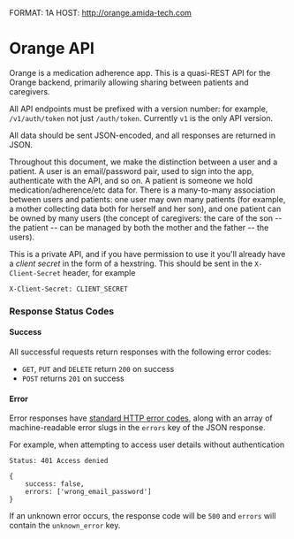FORMAT: 1A
HOST: http://orange.amida-tech.com

# Orange API

Orange is a medication adherence app. This is a quasi-REST API for the Orange
backend, primarily allowing sharing between patients and caregivers.

All API endpoints must be prefixed with a version number: for example,
`/v1/auth/token` not just `/auth/token`. Currently `v1` is the only API version.

All data should be sent JSON-encoded, and all responses are returned in JSON.

Throughout this document, we make the distinction between a user and a patient.
A user is an email/password pair, used to sign into the app, authenticate with the API,
and so on. A patient is someone we hold medication/adherence/etc data for. There is
a many-to-many association between users and patients: one user may own many patients
(for example, a mother collecting data both for herself and her son), and one patient
can be owned by many users (the concept of caregivers: the care of the son -- the patient
-- can be managed by both the mother and the father -- the users).

This is a private API, and if you have permission to use it you'll already have a _client
secret_ in the form of a hexstring. This should be sent in the `X-Client-Secret` header,
for example

    X-Client-Secret: CLIENT_SECRET

### Response Status Codes
#### Success
All successful requests return responses with the following error codes:
 - `GET`, `PUT` and `DELETE` return `200` on success
 - `POST` returns `201` on success

#### Error
Error responses have [standard HTTP error codes](http://www.restapitutorial.com/httpstatuscodes.html),
along with an array of machine-readable error slugs in the `errors` key of the JSON response.

For example, when attempting to access user details without authentication

    Status: 401 Access denied

<!-- seperate -->

    {
        success: false,
        errors: ['wrong_email_password']
    }

If an unknown error occurs, the response code will be `500` and `errors` will
contain the `unknown_error` key.



